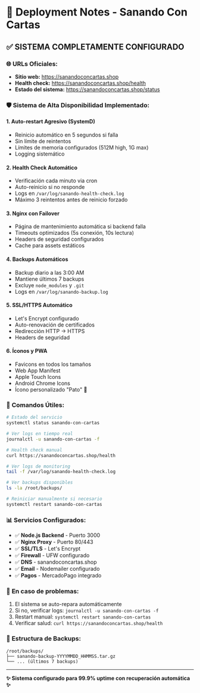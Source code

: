 # 🚀 Deployment Notes - Sanando Con Cartas

## ✅ SISTEMA COMPLETAMENTE CONFIGURADO

### 🌐 **URLs Oficiales:**
- **Sitio web:** https://sanandoconcartas.shop
- **Health check:** https://sanandoconcartas.shop/health
- **Estado del sistema:** https://sanandoconcartas.shop/status

### 🛡️ **Sistema de Alta Disponibilidad Implementado:**

#### **1. Auto-restart Agresivo (SystemD)**
- Reinicio automático en 5 segundos si falla
- Sin límite de reintentos
- Límites de memoria configurados (512M high, 1G max)
- Logging sistemático

#### **2. Health Check Automático**
- Verificación cada minuto via cron
- Auto-reinicio si no responde
- Logs en `/var/log/sanando-health-check.log`
- Máximo 3 reintentos antes de reinicio forzado

#### **3. Nginx con Failover**
- Página de mantenimiento automática si backend falla
- Timeouts optimizados (5s conexión, 10s lectura)
- Headers de seguridad configurados
- Cache para assets estáticos

#### **4. Backups Automáticos**
- Backup diario a las 3:00 AM
- Mantiene últimos 7 backups
- Excluye `node_modules` y `.git`
- Logs en `/var/log/sanando-backup.log`

#### **5. SSL/HTTPS Automático**
- Let's Encrypt configurado
- Auto-renovación de certificados
- Redirección HTTP → HTTPS
- Headers de seguridad

#### **6. Íconos y PWA**
- Favicons en todos los tamaños
- Web App Manifest
- Apple Touch Icons
- Android Chrome Icons
- Ícono personalizado "Pato" 🦆

### 🔧 **Comandos Útiles:**

```bash
# Estado del servicio
systemctl status sanando-con-cartas

# Ver logs en tiempo real
journalctl -u sanando-con-cartas -f

# Health check manual
curl https://sanandoconcartas.shop/health

# Ver logs de monitoring
tail -f /var/log/sanando-health-check.log

# Ver backups disponibles
ls -la /root/backups/

# Reiniciar manualmente si necesario
systemctl restart sanando-con-cartas
```

### 📊 **Servicios Configurados:**
- ✅ **Node.js Backend** - Puerto 3000
- ✅ **Nginx Proxy** - Puerto 80/443
- ✅ **SSL/TLS** - Let's Encrypt
- ✅ **Firewall** - UFW configurado
- ✅ **DNS** - sanandoconcartas.shop
- ✅ **Email** - Nodemailer configurado
- ✅ **Pagos** - MercadoPago integrado

### 🚨 **En caso de problemas:**
1. El sistema se auto-repara automáticamente
2. Si no, verificar logs: `journalctl -u sanando-con-cartas -f`
3. Restart manual: `systemctl restart sanando-con-cartas`
4. Verificar salud: `curl https://sanandoconcartas.shop/health`

### 💾 **Estructura de Backups:**
```
/root/backups/
├── sanando-backup-YYYYMMDD_HHMMSS.tar.gz
└── ... (últimos 7 backups)
```

---
**✨ Sistema configurado para 99.9% uptime con recuperación automática ✨**
